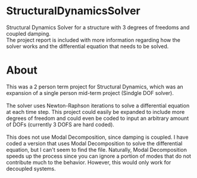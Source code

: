 # StructuralDynamicsSolver
Structural Dynamics Solver for a structure with 3 degrees of freedoms and coupled damping. <br>
The project report is included with more information regarding how the solver works and the differential equation that needs to be solved.

# About
This was a 2 person term project for Structural Dynamics, which was an expansion of a single person mid-term project (Sindgle DOF solver). <br>
<br>
The solver uses Newton-Raphson iterations to solve a differential equation at each time step. This project could easily be expanded to include more degrees of freedom and could even be coded to input an arbitrary amount of DOFs (currently 3 DOFS are hard coded).<br>
<br>
This does not use Modal Decomposition, since damping is coupled. I have coded a version that uses Modal Decomposition to solve the differential equation, but I can't seem to find the file. Naturally, Modal Decomposition speeds up the process since you can ignore a portion of modes that do not contribute much to the behavior. However, this would only work for decoupled systems.


